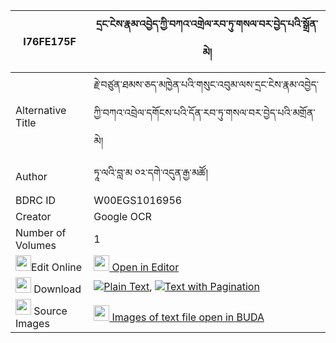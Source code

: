|I76FE175F|དྲང་ངེས་རྣམ་འབྱེད་ཀྱི་བཀའ་འགྲེལ་རབ་ཏུ་གསལ་བར་བྱེད་པའི་སྒྲོན་མེ། 
| --- | --- 
|Alternative Title |རྗེ་བཙུན་ཐམས་ཅད་མཁྱེན་པའི་གསུང་འབུམ་ལས་དྲང་ངེས་རྣམ་འབྱེད་ཀྱི་བཀའ་འབྲེལ་དགོངས་པའི་དོན་རབ་ཏུ་གསལ་བར་བྱེད་པའི་མགྲོན་མེ།
|Author| ཏཱ་ལའི་བླ་མ ༠༢་དགེ་འདུན་རྒྱ་མཚོ།
|BDRC ID | W00EGS1016956
|Creator | Google OCR
|Number of Volumes| 1
|<img width="25" src="https://img.icons8.com/color/25/000000/edit-property.png">Edit Online| [<img width="25" src="https://avatars.githubusercontent.com/u/45091458?s=200&v=4"> Open in Editor](http://editor.openpecha.org/I76FE175F)
|<img width="25" src="https://img.icons8.com/fluent/48/000000/download-2.png"/>  Download | [![](https://img.icons8.com/color/20/000000/txt.png)Plain Text](https://github.com/Openpecha/I76FE175F/releases/download/v1/drang_nge_namje_kyi_kadrel_rab_plain_I76FE175F.zip), [![](https://img.icons8.com/color/20/000000/txt.png)Text with Pagination](https://github.com/Openpecha/I76FE175F/releases/download/v1/drang_nge_namje_kyi_kadrel_rab_pages_I76FE175F.zip)
|<img width="25" src="https://img.icons8.com/plasticine/100/000000/pictures-folder.png"/>  Source Images | [<img width="25" src="https://library.bdrc.io/icons/BUDA-small.svg"> Images of text file open in BUDA](https://library.bdrc.io/show/bdr:W00EGS1016956)